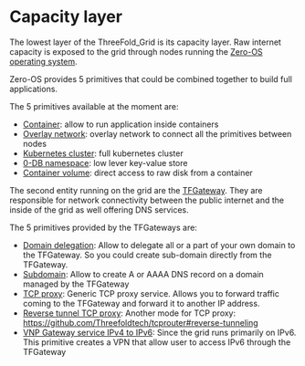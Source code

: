# Capacity layer

The lowest layer of the ThreeFold_Grid is its capacity layer. Raw internet capacity is exposed to the grid through nodes running the [Zero-OS operating system](https://github.com/threefoldtech/zos).

Zero-OS provides 5 primitives that could be combined together to build full applications.

The 5 primitives available at the moment are:

- [Container](capacity_container): allow to run application inside containers
- [Overlay network](capacity_network): overlay network to connect all the primitives between nodes
- [Kubernetes cluster](capacity_kubernetes): full kubernetes cluster
- [0-DB namespace](capacity_0db): low lever key-value store
- [Container volume](capacity_vdisk): direct access to raw disk from a container

The second entity running on the grid are the [TFGateway](https://github.com/Threefoldtech/tfgateway). They are responsible for network connectivity between the public internet and the inside of the grid as well offering DNS services.

The 5 primitives provided by the TFGateways are:

- [Domain delegation](capacity_domain_delegation): Allow to delegate all or a part of your own domain to the TFGateway. So you could create sub-domain directly from the TFGateway.
- [Subdomain](capacity_subdomain): Allow to create A or AAAA DNS record on a domain managed by the TFGateway
- [TCP proxy](capacity_tcp_proxy): Generic TCP proxy service. Allows you to forward traffic coming to the TFGateway and forward it to another IP address.
- [Reverse tunnel TCP proxy](capacity_reverse_tcp_proxy): Another mode for TCP proxy: https://github.com/Threefoldtech/tcprouter#reverse-tunneling
- [VNP Gateway service IPv4 to IPv6](capacity_gw4to6): Since the grid runs primarily on IPv6. This primitive creates a VPN that allow user to access IPv6 through the TFGateway
